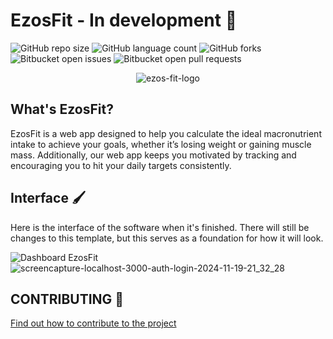 # EzosFit - In development 🚧

![GitHub repo size](https://img.shields.io/github/repo-size/Luizboaventura1/EzosFit?style=for-the-badge)
![GitHub language count](https://img.shields.io/github/languages/count/Luizboaventura1/EzosFit?style=for-the-badge)
![GitHub forks](https://img.shields.io/github/forks/Luizboaventura1/EzosFit?style=for-the-badge)
![Bitbucket open issues](https://img.shields.io/bitbucket/issues/Luizboaventura1/EzosFit?style=for-the-badge)
![Bitbucket open pull requests](https://img.shields.io/bitbucket/pr-raw/Luizboaventura1/EzosFit?style=for-the-badge)

<p align="center">
  <img src="https://github.com/user-attachments/assets/809ae3ce-19d7-4524-a223-eed25c1b40b6" alt="ezos-fit-logo" />
</p>

## What's EzosFit?
EzosFit is a web app designed to help you calculate the ideal macronutrient intake to achieve your goals, whether it’s losing weight or gaining muscle mass. Additionally, our web app keeps you motivated by tracking and encouraging you to hit your daily targets consistently.

## Interface 🖌
Here is the interface of the software when it's finished. There will still be changes to this template, but this serves as a foundation for how it will look.

![Dashboard EzosFit](https://github.com/user-attachments/assets/c6d41836-c7d6-4fe0-9e88-dac776adad48)
![screencapture-localhost-3000-auth-login-2024-11-19-21_32_28](https://github.com/user-attachments/assets/3873edf0-6731-4629-a98f-c32624dbc6de)

## CONTRIBUTING 🚀

[Find out how to contribute to the project](https://github.com/Luizboaventura1/EzosFit/blob/main/CONTRIBUTING.md)
